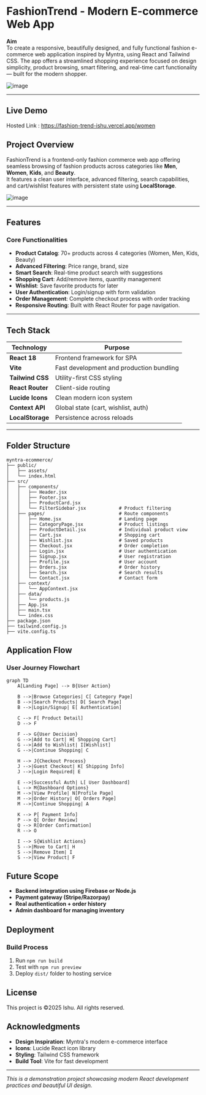 # FashionTrend - Modern E-commerce Web App

 **Aim**  
 To create a responsive, beautifully designed, and fully functional fashion e-commerce web application inspired by Myntra, using React and Tailwind CSS. The app offers a streamlined shopping experience focused on design simplicity, product browsing, smart filtering, and real-time cart functionality — built for the modern shopper.

![image](https://github.com/user-attachments/assets/efc5c5e8-4fd6-4891-8b19-fba307e57846)


---
## Live Demo

Hosted Link : https://fashion-trend-ishu.vercel.app/women

##  Project Overview

FashionTrend is a frontend-only fashion commerce web app offering seamless browsing of fashion products across categories like **Men**, **Women**, **Kids**, and **Beauty**.  
It features a clean user interface, advanced filtering, search capabilities, and cart/wishlist features with persistent state using **LocalStorage**.

![image](https://github.com/user-attachments/assets/2213a188-7b38-4f34-8093-f27fd35aac55)


---

## Features 

###  Core Functionalities
- **Product Catalog**: 70+ products across 4 categories (Women, Men, Kids, Beauty)
- **Advanced Filtering**: Price range, brand, size
- **Smart Search**: Real-time product search with suggestions
- **Shopping Cart**: Add/remove items, quantity management
- **Wishlist**: Save favorite products for later
- **User Authentication**: Login/signup with form validation
- **Order Management**: Complete checkout process with order tracking
- **Responsive Routing**: Built with React Router for page navigation.

---

##  Tech Stack

| Technology     | Purpose                                     |
|----------------|---------------------------------------------|
| **React 18**    | Frontend framework for SPA                 |
| **Vite**        | Fast development and production bundling   |
| **Tailwind CSS**| Utility-first CSS styling                  |
| **React Router**| Client-side routing                        |
| **Lucide Icons**| Clean modern icon system                   |
| **Context API** | Global state (cart, wishlist, auth)        |
| **LocalStorage**| Persistence across reloads                 |

---

##  Folder Structure
```
myntra-ecommerce/
├── public/
│   ├── assets/                
│   └── index.html
├── src/
│   ├── components/                      
│   │   ├── Header.jsx                  
│   │   ├── Footer.jsx                   
│   │   ├── ProductCard.jsx              
│   │   └── FilterSidebar.jsx            # Product filtering
│   ├── pages/                           # Route components
│   │   ├── Home.jsx                     # Landing page
│   │   ├── CategoryPage.jsx             # Product listings
│   │   ├── ProductDetail.jsx            # Individual product view
│   │   ├── Cart.jsx                     # Shopping cart
│   │   ├── Wishlist.jsx                 # Saved products
│   │   ├── Checkout.jsx                 # Order completion
│   │   ├── Login.jsx                    # User authentication
│   │   ├── Signup.jsx                   # User registration
│   │   ├── Profile.jsx                  # User account
│   │   ├── Orders.jsx                   # Order history
│   │   ├── Search.jsx                   # Search results
│   │   └── Contact.jsx                  # Contact form
│   ├── context/
│   │   └── AppContext.jsx               
│   ├── data/
│   │   └── products.js                  
│   ├── App.jsx                          
│   ├── main.tsx                         
│   └── index.css                        
├── package.json
├── tailwind.config.js
├── vite.config.ts
```
##  Application Flow

### User Journey Flowchart

```mermaid
graph TD
    A[Landing Page] --> B{User Action}
    
    B -->|Browse Categories| C[ Category Page]
    B -->|Search Products| D[ Search Page]
    B -->|Login/Signup| E[ Authentication]
    
    C --> F[ Product Detail]
    D --> F
    
    F --> G{User Decision}
    G -->|Add to Cart| H[ Shopping Cart]
    G -->|Add to Wishlist| I[Wishlist]
    G -->|Continue Shopping| C
    
    H --> J{Checkout Process}
    J -->|Guest Checkout| K[ Shipping Info]
    J -->|Login Required| E
    
    E -->|Successful Auth| L[ User Dashboard]
    L --> M{Dashboard Options}
    M -->|View Profile| N[Profile Page]
    M -->|Order History| O[ Orders Page]
    M -->|Continue Shopping| A
    
    K --> P[ Payment Info]
    P --> Q[ Order Review]
    Q --> R[Order Confirmation]
    R --> O
    
    I --> S{Wishlist Actions}
    S -->|Move to Cart| H
    S -->|Remove Item| I
    S -->|View Product| F
```

## Future Scope
- **Backend integration using Firebase or Node.js**
- **Payment gateway (Stripe/Razorpay)**
- **Real authentication + order history**
- **Admin dashboard for managing inventory**

##  Deployment

### Build Process
1. Run `npm run build`
2. Test with `npm run preview`
3. Deploy `dist/` folder to hosting service

##  License

This project is ©2025 Ishu. All rights reserved.

##  Acknowledgments

- **Design Inspiration**: Myntra's modern e-commerce interface
- **Icons**: Lucide React icon library
- **Styling**: Tailwind CSS framework
- **Build Tool**: Vite for fast development

---

*This is a demonstration project showcasing modern React development practices and beautiful UI design.*
